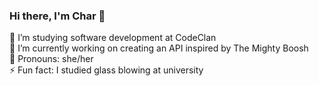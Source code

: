 ### Hi there, I'm Char 👋   

🌱 I’m studying software development at CodeClan   
:full_moon_with_face: I’m currently working on creating an API inspired by The Mighty Boosh   
:pizza: Pronouns: she/her   
⚡ Fun fact: I studied glass blowing at university   

